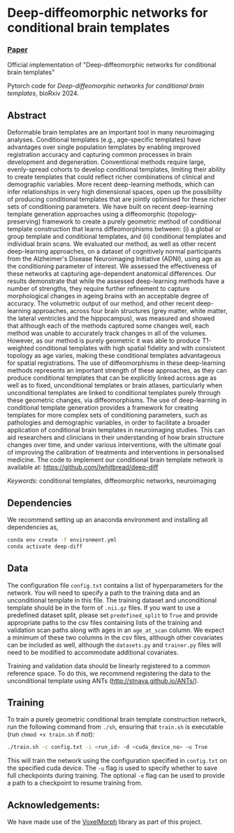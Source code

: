 # Deep-diffeomorphic networks for conditional brain templates
### [Paper](https://www.biorxiv.org/content/10.1101/2024.07.05.602288)
Official implementation of "Deep-diffeomorphic networks for conditional brain templates"

Pytorch code for *Deep-diffeomorphic networks for conditional brain templates*, bioRxiv 2024.

## Abstract

Deformable brain templates are an important tool in many neuroimaging analyses. Conditional templates (e.g., age-specific templates) have advantages over single population templates by enabling improved registration accuracy and capturing common processes in brain development and degeneration. Conventional methods require large, evenly-spread cohorts to develop conditional templates, limiting their ability to create templates that could reflect richer combinations of clinical and demographic variables. More recent deep-learning methods, which can infer relationships in very high dimensional spaces, open up the possibility of producing conditional templates that are jointly optimised for these richer sets of conditioning parameters. We have built on recent deep-learning template generation approaches using a diffeomorphic (topology-preserving) framework to create a purely geometric method of conditional template construction that learns diffeomorphisms between: (i) a global or group template and conditional templates, and (ii) conditional templates and individual brain scans. We evaluated our method, as well as other recent deep-learning approaches, on a dataset of cognitively normal participants from the Alzheimer's Disease Neuroimaging Initiative (ADNI), using age as the conditioning parameter of interest. We assessed the effectiveness of these networks at capturing age-dependent anatomical differences. Our results demonstrate that while the assessed deep-learning methods have a number of strengths, they require further refinement to capture morphological changes in ageing brains with an acceptable degree of accuracy. The volumetric output of our method, and other recent deep-learning approaches, across four brain structures (grey matter, white matter, the lateral ventricles and the hippocampus), was measured and showed that although each of the methods captured some changes well, each method was unable to accurately track changes in all of the volumes. However, as our method is purely geometric it was able to produce T1-weighted conditional templates with high spatial fidelity and with consistent topology as age varies, making these conditional templates advantageous for spatial registrations. The use of diffeomorphisms in these deep-learning methods represents an important strength of these approaches, as they can produce conditional templates that can be explicitly linked across age as well as to fixed, unconditional templates or brain atlases, particularly when unconditional templates are linked to conditional templates purely through these geometric changes, via diffeomorphisms. The use of deep-learning in conditional template generation provides a framework for creating templates for more complex sets of conditioning parameters, such as pathologies and demographic variables, in order to facilitate a broader application of conditional brain templates in neuroimaging studies. This can aid researchers and clinicians in their understanding of how brain structure changes over time, and under various interventions, with the ultimate goal of improving the calibration of treatments and interventions in personalised medicine. The code to implement our conditional brain template network is available at: https://github.com/lwhitbread/deep-diff

*Keywords*: conditional templates, diffeomorphic networks, neuroimaging

## Dependencies

We recommend setting up an anaconda environment and installing all dependencies as,

```bash
conda env create -f environment.yml
conda activate deep-diff
```

## Data

The configuration file `config.txt` contains a list of hyperparameters for the network. You will need to specify a path to the training data and an unconditional template in this file. The training dataset and unconditional template should be in the form of `.nii.gz` files. If you want to use a predefined dataset split, please set `predefined_split` to `True` and provide appropriate paths to the csv files containing lists of the training and validation scan paths along with ages in an `age_at_scan` column. We expect a minimum of these two columns in the csv files, although other covariates can be included as well, although the `datasets.py` and `trainer.py` files will need to be modified to accommodate additional covariates.

Training and validation data should be linearly registered to a common reference space. To do this, we recommend registering the data to the unconditional template using ANTs (http://stnava.github.io/ANTs/). 

## Training
To train a purely geometric conditional brain template construction network, run the following command from `./sh`, ensuring that `train.sh` is executable (run `chmod +x train.sh` if not):
```bash
./train.sh -c config.txt -i <run_id> -d <cuda_device_no> -u True 
```

This will train the network using the configuration specified in `config.txt` on the specified cuda device. The `-u` flag is used to specify whether to save full checkpoints during training. The optional `-e` flag can be used to provide a path to a checkpoint to resume training from.

## Acknowledgements:
We have made use of the [VoxelMorph](https://github.com/voxelmorph/voxelmorph) library as part of this project.
